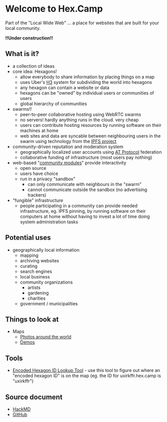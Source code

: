 # Welcome to Hex.Camp

Part of the "Local Wide Web" ... a place for websites that are built for your local community. 


**!!Under construction!!**

## What is it?

* a collection of ideas
* core idea: Hexagons!
  * allow everybody to share information by placing things on a map
  * uses Uber's [H3](https://www.uber.com/en-CA/blog/h3/) system for subdividing the world into hexagons
  * any hexagon can contain a website or data
  * hexagons can be "owned" by individual users or communities of users
  * global hierarchy of communities
* swarms!!
  * peer-to-peer collaborative hosting using WebRTC swarms
  * no servers! hardly anything runs in the cloud. very cheap
  * users can contribute hosting resources by running software on their machines at home
  * web sites and data are syncable between neighbouring users  in the swarm using technology from the [IPFS project](https://ipfs.tech/)
* community-driven reputation and moderation system
  * geographically localized user accounts using [AT Protocol](https://atproto.com/) federation
  * collaborative funding of infrastructure (most users pay nothing)
* web-based "[community modules](https://hackmd.io/omnX7l8aSPmyqEJbh5SPag)" provide interactivity
  * open source
  * users have choice 
  * run in a privacy "sandbox"
    * can only communicate with neighbours in the "swarm"
    * cannot communicate outside the sandbox (no advertising trackers)
* "fungible" infrastructure
  * people participating in a community can provide needed infrastructure, eg. IPFS pinning, by running software on their computers at home without having to invest a lot of time doing system administration tasks 

## Potential uses

* geographically local information
  * mapping 
  * archiving websites
  * curating
  * search engines
  * local business
  * community organizations
    * artists
    * gardening
    * charities 
  * government / municipalities

## Things to look at

* Maps
  * [Photos around the world](https://2kgrv5ga2i.hex.camp/)
  * [Demos](https://wkgrvqgfl4.hex.camp/)

## Tools

* [Encoded Hexagon ID Lookup Tool](https://6l22glmvqj2a.hex.camp/) - use this tool to figure out where an "encoded hexagon ID" is on the map (eg. the ID for uxirkffr.hex.camp is "uxirkffr")

## Source document

* [HackMD](https://hackmd.io/pwU71T8cRpWystNPcSIo5w)
* [GitHub](https://github.com/hexcamp/hackmd-notes/blob/main/welcome-to-hex-camp.md)